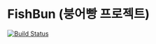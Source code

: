# FishBun (붕어빵 프로젝트)
[![Build Status](https://travis-ci.org/sangcomz/FishBun.svg?branch=master)](https://travis-ci.org/sangcomz/FishBun)

